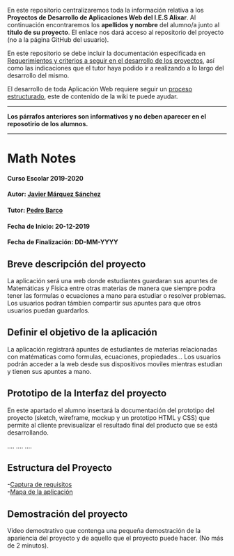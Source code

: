 En este repositorio centralizaremos toda la información relativa a los **Proyectos de Desarrollo de Aplicaciones Web del I.E.S Alixar**.
Al continuación encontraremos los **apellidos y nombre** del alumno/a junto al **título de su proyecto**. El enlace nos dará acceso al repositorio del proyecto (no a la página GitHub del usuario).

En este repositorio se debe incluir la documentación especificada en [Requerimientos y criterios a seguir en el desarrollo de los proyectos](https://github.com/iesalixar/plantilla_proyecto_iesalixar/wiki/a.---Criterios-comunes-para-todos-los-proyectos), así como las indicaciones que el tutor haya podido ir a realizando a lo largo del desarrollo del mismo.

El desarrollo de toda Aplicación Web requiere seguir un [proceso estructurado](https://github.com/iesalixar/plantilla_proyecto_iesalixar/wiki/w1.--PROCESO-ESTRUCTURADO-PARA-DESARROLLO-DE-APLICACIONES-WEB), este  de contenido de la wiki te puede ayudar.


---

**Los párrafos anteriores son informativos y no deben aparecer en el reposotirio de los alumnos.**

---

# Math Notes

#### Curso Escolar 2019-2020
#### Autor: [Javier Márquez Sánchez](https://github.com/jmarquezs2)
#### Tutor: [Pedro Barco](https://github.com/pbarcob)
#### Fecha de Inicio: 20-12-2019
#### Fecha de Finalización: DD-MM-YYYY

## Breve descripción del proyecto

La aplicación será una web donde estudiantes guardaran sus apuntes de Matemáticas y Física entre otras materias de manera que siempre podra tener las formulas o ecuaciones a mano para estudiar o resolver problemas. Los  usuarios podran támbien compartir sus apuntes para que otros usuarios puedan guardarlos.

## Definir el objetivo de la aplicación
La aplicación registrará apuntes de estudiantes de materias relacionadas con matématicas como formulas, ecuaciones, propiedades...
Los usuarios podrán acceder a la web desde sus dispositivos moviles mientras estudian y tienen sus apuntes a mano.



## Prototipo de la Interfaz del proyecto

En este apartado el alumno insertará la documentación del prototipo del proyecto (sketch, wireframe, mockup y un prototipo HTML y CSS)  que permite al cliente previsualizar el resultado final del producto que se está desarrollando.

....
....
....

## Estructura del Proyecto

-[Captura de requisitos](https://github.com/jmarquezs2/proyecto_JMS/blob/master/docs/Alcance.md/ "Alcance")<br>
-[Mapa de la aplicación](https://github.com/jmarquezs2/proyecto_JMS/tree/master/Arquitectura_del_Proyecto)


## Demostración del proyecto

Vídeo demostrativo que contenga una pequeña demostración de la apariencia del proyecto y de aquello que el proyecto puede hacer. (No más de 2 minutos).
